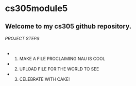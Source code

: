 # cs305module5
## Welcome to my cs305 github repository.
###### PROJECT STEPS
- 1. MAKE A FILE PROCLAIMING NAU IS COOL
- 2. UPLOAD FILE FOR THE WORLD TO SEE
- 3. CELEBRATE WITH CAKE!
